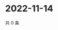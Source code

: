 # 2022-11-14

共 0 条

<!-- BEGIN WEIBO -->
<!-- 最后更新时间 Mon Nov 14 2022 15:15:33 GMT+0800 (China Standard Time) -->

<!-- END WEIBO -->
